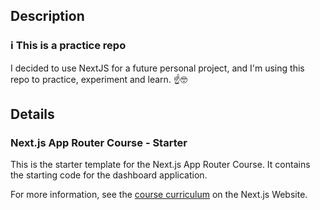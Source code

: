 ## Description
### ℹ️ This is a practice repo
I decided to use NextJS for a future personal project, and I'm using this repo to practice, experiment and learn. ☝️🤓

## Details
### Next.js App Router Course - Starter

This is the starter template for the Next.js App Router Course. It contains the starting code for the dashboard application.

For more information, see the [course curriculum](https://nextjs.org/learn) on the Next.js Website.